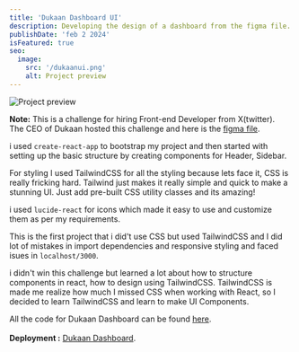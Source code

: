 ```yaml
---
title: 'Dukaan Dashboard UI'
description: Developing the design of a dashboard from the figma file.
publishDate: 'feb 2 2024'
isFeatured: true
seo:
  image:
    src: '/dukaanui.png'
    alt: Project preview
---
```


![Project preview](/dukaanui.png)

**Note:** This is a challenge for hiring Front-end Developer from X(twitter).<br> The CEO of Dukaan hosted this challenge and here is the  [figma file](https://www.figma.com/file/1QTpfgcJLng3SEHv3V7Nr4/Payouts-V2---2023?type=design&node-id=0%3A1&mode=design&t=kgpJwleaFWt52rEK-1).

 i used `create-react-app` to bootstrap my project and then started with setting up the basic structure by creating components for Header, Sidebar. 

 For styling I used TailwindCSS for all the styling because lets face it, CSS is really fricking hard. Tailwind just makes it really simple and quick to make a stunning UI. Just add pre-built CSS utility classes and its amazing! 

 i used `lucide-react` for icons which made  it easy to use and customize them as per my requirements.

 This is the first project that i did't use CSS but used TailwindCSS and I did lot of mistakes in import dependencies and responsive styling and faced isues in  `localhost/3000`.
 
 i didn't win this challenge  but learned a lot about how to structure components in react, how to design using TailwindCSS.
 TailwindCSS is made me realize  how much I missed CSS when working with React, so I decided to learn TailwindCSS and learn to make UI Components.

 All the code for Dukaan Dashboard can be found [here](https://github.com/Jananisankar21419/dukaan_ui).
<br>
<br>
**Deployment :** [ Dukaan Dashboard](https://dukaan-ui-nine.vercel.app/).

